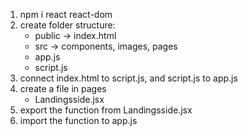 1. npm i react react-dom
2. create folder structure:
   * public -> index.html
   * src -> components, images, pages
   * app.js
   * script.js
3. connect index.html to script.js, and script.js to app.js
4. create a file in pages
   * Landingsside.jsx
5. export the function from Landingsside.jsx
6. import the function to app.js
